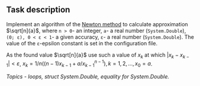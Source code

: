 ## Task description ##

Implement an algorithm of the [Newton method](https://en.wikipedia.org/wiki/Nth_root_algorithm) to calculate approximation $`\sqrt[n]{a}`$, where `n > 0`- an integer, `a`- a real number (`System.Double`), `(0; ε), 0 < ε < 1`- a given accuracy, `ε`- a real number (`System.Double`). The value of the `ε`-epsilon constant is set in the configuration file.

As the found value $`\sqrt[n]{a}`$ use such a value of $`x_k`$ at which $`|x_k-x_{k-1}|<ε`$, $`x_{k} = 1/n((n-1)x_{k-1}+a/x_{k-1}^{n-1}), k=1,2,..., x_0=a`$.   

*Topics -  loops, struct System.Double, equality for System.Double.*